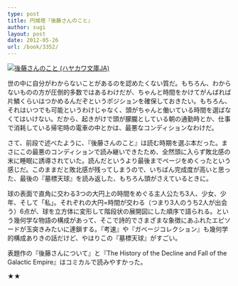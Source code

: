 ```yaml
---
type: post
title: 円城塔『後藤さんのこと』
author: sugi
layout: post
date: 2012-05-26
url: /book/3352/
---
```

<a href="http://www.amazon.co.jp/exec/obidos/ASIN/4150310629/chezsugi-22/ref=nosim/" onclick="_gaq.push(['_trackEvent', 'outbound-article', 'http://www.amazon.co.jp/exec/obidos/ASIN/4150310629/chezsugi-22/ref=nosim/', '']);" name="amazletlink" target="_blank"><img src="http://i1.wp.com/ecx.images-amazon.com/images/I/51bj20ekJLL._SL160_.jpg?w=660" alt="後藤さんのこと (ハヤカワ文庫JA)" class="alignleft"  data-recalc-dims="1" /></a>

世の中に自分がわからないことがあるのを認めたくない質だ。もちろん、わからないものの方が圧倒的多数ではあるわけだが、ちゃんと時間をかけてがんばれば片鱗くらいはつかめるんだぞというポジションを確保しておきたい。もちろん、それはいつでも可能というわけじゃなく、頭がちゃんと働いている時間を選ばなくてはいけない。だから、起きがけで頭が朦朧としている朝の通勤時とか、仕事で消耗している帰宅時の電車の中とかは、最悪なコンディションなわけだ。

さて、前段で述べたように、『後藤さんのこと』は読む時期を選ぶ本だった。まさにこの最悪のコンディションで読み継いできたため、全然頭に入らず敗北感の末に睡眠に誘導されていた。読んだというより最後までページをめくったという感じだ。このままだと敗北感が残ってしまうので、いちばん完成度が高いと思った、最後の『墓標天球』を読み返した、もちろん頭がさえているときに。

球の表面で直角に交わる3つの大円上の時間をめぐる主人公たち3人、少女、少年、そして「私」。それぞれの大円=時間が交わる（つまり3人のうち2人が出会う）6点が、球を立方体に変形して階段状の展開図にした順序で語られる。という幾何学な物語の構成があって、そこで詩的でさまざまな象徴にあふれたエピソードが玉突きみたいに連鎖する。『考速』や『ガベージコレクション』も幾何学的構成ありきの話だけど、やはりこの『墓標天球』がすごい。

表題作の『後藤さんについて』と『The History of the Decline and Fall of the Galactic Empire』はコミカルで読みやすかった。

★★